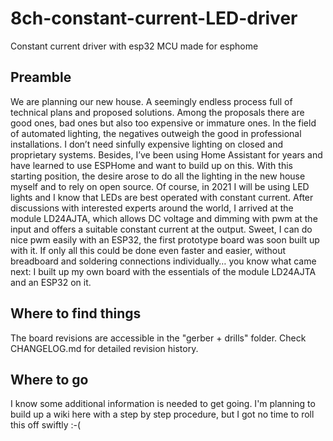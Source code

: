 # 8ch-constant-current-LED-driver
Constant current driver with esp32 MCU made for esphome


## Preamble
We are planning our new house. A seemingly endless process full of technical plans and proposed solutions. Among the proposals there are good ones, bad ones but also too expensive or immature ones.
In the field of automated lighting, the negatives outweigh the good in professional installations. I don’t need sinfully expensive lighting on closed and proprietary systems. Besides, I’ve been using Home Assistant for years and have learned to use ESPHome and want to build up on this.
With this starting position, the desire arose to do all the lighting in the new house myself and to rely on open source. Of course, in 2021 I will be using LED lights and I know that LEDs are best operated with constant current. After discussions with interested experts around the world, I arrived at the module LD24AJTA, which allows DC voltage and dimming with pwm at the input and offers a suitable constant current at the output.
Sweet, I can do nice pwm easily with an ESP32, the first prototype board was soon built up with it. If only all this could be done even faster and easier, without breadboard and soldering connections individually… you know what came next: I built up my own board with the essentials of the module LD24AJTA and an ESP32 on it.

## Where to find things

The board revisions are accessible in the  "gerber + drills" folder. Check CHANGELOG.md for detailed revision history.

## Where to go
I know some additional information is needed to get going. I'm planning to build up a wiki here with a step by step procedure, but I got no time to roll this off swiftly :-(
